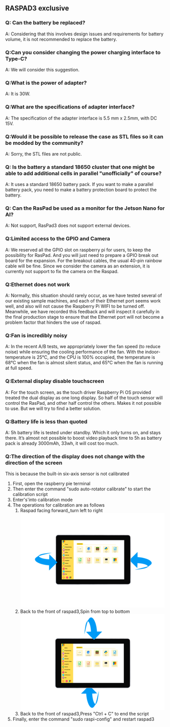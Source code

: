 ## RASPAD3 exclusive
### Q: Can the battery be replaced?
A: Considering that this involves design issues and requirements for battery volume, it is not recommended to replace the battery.

### Q:Can you consider changing the power charging interface to Type-C?
A: We will consider this suggestion.

### Q:What is the power of adapter?
A: It is 30W.

### Q:What are the specifications of adapter interface?
A: The specification of the adapter interface is 5.5 mm x 2.5mm, with DC 15V.

### Q:Would it be possible to release the case as STL files so it can be modded by the community?
A: Sorry, the STL files are not public.

### Q: Is the battery a standard 18650 cluster that one might be able to add additional cells in parallel "unofficially" of course?
A: It uses a standard 18650 battery pack. If you want to make a parallel battery pack, you need to make a battery protection board to protect the battery.

### Q: Can the RasPad be used as a monitor for the Jetson Nano for AI? 
A: Not support, RasPad3 does not support external devices.

### Q:Limited access to the GPIO and Camera
A: We reserved all the GPIO slot on raspberry pi for users, to keep the possibility for RasPad. And you will just need to prepare a GPIO break out board for the expansion. For the breakout cables, the usual 40-pin rainbow cable will be fine.
Since we consider the camera as an extension, it is currently not support to fix the camera on the Raspad.

### Q:Ethernet does not work
A: Normally, this situation should rarely occur, as we have tested several of our existing sample machines, and each of their Ethernet port seems work well, and also will not cause the Raspberry Pi WIFI to be turned off. 
Meanwhile, we have recorded this feedback and will inspect it carefully in the final production stage to ensure that the Ethernet port will not become a problem factor that hinders the use of raspad.

### Q:Fan is incredibly noisy
 A: In the recent A/B tests, we appropriately lower the fan speed (to reduce noise) while ensuring the cooling performance of the fan. With the indoor-temperature is 25℃, and the CPU is 100% occupied, the temperature is 68℃ when the fan is almost silent status, and 65℃ when the fan is running at full speed.

### Q:External display disable touchscreen
A: For the touch screen, as the touch driver Raspberry Pi OS provided treated the dual display as one long display. So half of the touch sensor will control the RasPad, and other half control the others. Makes it not possible to use. But we will try to find a better solution.

### Q:Battery life is less than quoted
A: 5h battery life is tested under standby. Which it only turns on, and stays there. It’s almost not possible to boost video playback time to 5h as battery pack is already 3000mAh, 33wh, it will cost too much.

### Q:The direction of the display does not change with the direction of the screen 
This is because the built-in six-axis sensor is not calibrated
1. First, open the raspberry pie terminal
2. Then enter the command "sudo auto-rotator calibrate" to start the calibration script
3. Enter's'into calibration mode
4. The operations for calibration are as follows
    1. Raspad facing forward,,turn left to right
        ![avatar](img/RasPad3_FAQ_1.png)
    2. Back to the front of raspad3,Spin from top to bottom
        ![avatar](img/RasPad3_FAQ_2.png)
    3. Back to the front of raspad3,Press "Ctrl + C" to end the script
5. Finally, enter the command "sudo raspi-config" and restart raspad3

